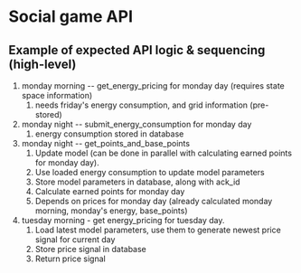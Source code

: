 # Social game API

## Example of expected API logic & sequencing (high-level)

1. monday morning -- get_energy_pricing for monday day (requires state space information)
    1. needs friday's energy consumption, and grid information (pre-stored)
2. monday night -- submit_energy_consumption for monday day
    1. energy consumption stored in database
3. monday night -- get_points_and_base_points
    1. Update model (can be done in parallel with calculating earned points for monday day).
    2. Use loaded energy consumption to update model parameters
    3. Store model parameters in database, along with ack_id
    4. Calculate earned points for monday day
    5. Depends on prices for monday day (already calculated monday morning, monday's energy, base_points)
4. tuesday morning - get energy_pricing for tuesday day.
    1. Load latest model parameters, use them to generate newest price signal for current day
    2. Store price signal in database
    3. Return price signal
